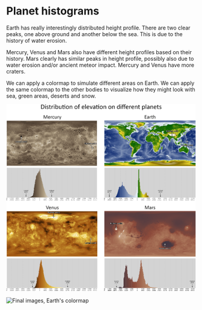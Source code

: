 # Planet histograms

Earth has really interestingly distributed height profile. There are two clear peaks, one above ground and another below the sea. This is due to the history of water erosion. 

Mercury, Venus and Mars also have different height profiles based on their history. Mars clearly has similar peaks in height profile, possibly also due to water erosion and/or ancient meteor impact. Mercury and Venus have more craters.

We can apply a colormap to simulate different areas on Earth. We can apply the same colormap to the other bodies to visualize how they might look with sea, green areas, deserts and snow.

![Final images](images/planethistograms.png)

![Final images, Earth's colormap](images/planethistograms_earth.png)
